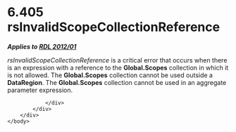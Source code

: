 <html dir="LTR" xmlns:mshelp="http://msdn.microsoft.com/mshelp" xmlns:ddue="http://ddue.schemas.microsoft.com/authoring/2003/5" xmlns:xlink="http://www.w3.org/1999/xlink" xmlns:tool="http://www.microsoft.com/tooltip">
    <head>
        <meta http-equiv="Content-Type" content="text/html; CHARSET=utf-8"></meta>
        <meta name="save" content="history"></meta>
        <title>6.405 rsInvalidScopeCollectionReference</title>
        <xml>
            <mshelp:toctitle title="6.405 rsInvalidScopeCollectionReference"></mshelp:toctitle>
            <mshelp:rltitle title="[MS-RDL]: rsInvalidScopeCollectionReference"></mshelp:rltitle>
            <mshelp:keyword index="A" term="29ffe1ca-28ee-4d55-a561-654ba43d4068"></mshelp:keyword>
            <mshelp:attr name="DCSext.ContentType" value="open specification"></mshelp:attr>
            <mshelp:attr name="AssetID" value="29ffe1ca-28ee-4d55-a561-654ba43d4068"></mshelp:attr>
            <mshelp:attr name="TopicType" value="kbRef"></mshelp:attr>
            <mshelp:attr name="DCSext.Title" value="[MS-RDL]: rsInvalidScopeCollectionReference" />
        </xml>
    </head>
    <body>
        <div id="header">
            <h1 class="heading">6.405 rsInvalidScopeCollectionReference</h1>
        </div>
        <div id="mainSection">
            <div id="mainBody">
                <div id="allHistory" class="saveHistory"></div>
                <div id="sectionSection0" class="section" name="collapseableSection">
                    

<p><b><i>Applies to </i></b><a href="f165fb82-3c5a-4369-961c-128de233638c.html"><b><i>RDL 2012/01</i></b></a></p>

<p><i>rsInvalidScopeCollectionReference</i> is a critical error
that occurs when there is an expression with a reference to the <b>Global.Scopes</b>
collection in which it is not allowed. The <b>Global.Scopes</b> collection
cannot be used outside a <b>DataRegion</b>. The <b>Global.Scopes</b> collection
cannot be used in an aggregate parameter expression.</p>


                </div>
            </div>
        </div>
    </body>
</html>